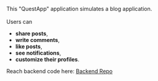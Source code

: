 This "QuestApp" application simulates a blog application. 
<br/><br/>Users can 
* **share posts**, 
* **write comments**, 
* **like posts**, 
* **see notifications**, 
* **customize their profiles**.

Reach backend code here: [Backend Repo](https://github.com/halilerkan-cs/questapp-backend)
